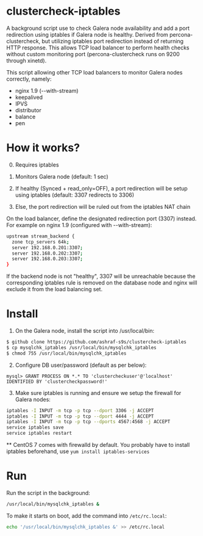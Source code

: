 # clustercheck-iptables

A background script use to check Galera node availability and add a port redirection using iptables if Galera node is healthy. Derived from percona-clustercheck, but utilizing iptables port redirection instead of returning HTTP response. This allows TCP load balancer to perform health checks without custom monitoring port (percona-clustercheck runs on 9200 through xinetd).

This script allowing other TCP load balancers to monitor Galera nodes correctly, namely:
- nginx 1.9 (--with-stream)
- keepalived
- IPVS
- distributor
- balance
- pen

# How it works?

0) Requires iptables

1) Monitors Galera node (default: 1 sec)

2) If healthy (Synced + read_only=OFF), a port redirection will be setup using iptables (default: 3307 redirects to 3306)

3) Else, the port redirection will be ruled out from the iptables NAT chain

On the load balancer, define the designated redirection port (3307) instead. For example on nginx 1.9 (configured with --with-stream):
```bash
upstream stream_backend {
  zone tcp_servers 64k;
  server 192.168.0.201:3307;
  server 192.168.0.202:3307;
  server 192.168.0.203:3307;
}
```
If the backend node is not "healthy", 3307 will be unreachable because the corresponding iptables rule is removed on the database node and nginx will exclude it from the load balancing set.

# Install

1) On the Galera node, install the script into /usr/local/bin:
```bash
$ github clone https://github.com/ashraf-s9s/clustercheck-iptables
$ cp mysqlchk_iptables /usr/local/bin/mysqlchk_iptables
$ chmod 755 /usr/local/bin/mysqlchk_iptables
```

2) Configure DB user/password (default as per below):
```mysql
mysql> GRANT PROCESS ON *.* TO 'clustercheckuser'@'localhost' IDENTIFIED BY 'clustercheckpassword!'
```

3) Make sure iptables is running and ensure we setup the firewall for Galera nodes:
```bash
iptables -I INPUT -m tcp -p tcp --dport 3306 -j ACCEPT
iptables -I INPUT -m tcp -p tcp --dport 4444 -j ACCEPT
iptables -I INPUT -m tcp -p tcp --dports 4567:4568 -j ACCEPT
service iptables save
service iptables restart
```
** CentOS 7 comes with firewalld by default. You probably have to install iptables beforehand, use ``yum install iptables-services``

# Run

Run the script in the background:
```bash
/usr/local/bin/mysqlchk_iptables &
```

To make it starts on boot, add the command into ``/etc/rc.local``:
```bash
echo '/usr/local/bin/mysqlchk_iptables &' >> /etc/rc.local
```
